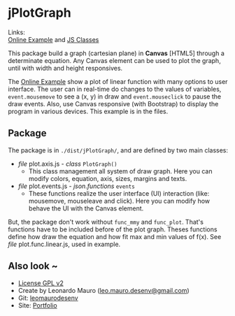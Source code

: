 # jPlotGraph #

Links:      
[Online Example](http://projects.leonardomauro.com/jplotgraph/example/) and [JS Classes](https://www.jsclasses.org/jplotgraph)
   
This package build a graph (cartesian plane) in **Canvas** [HTML5] through a determinate equation. Any Canvas element can be used to plot the graph, until with width and height responsives.   

The [Online Example](http://projects.leonardomauro.com/jplotgraph/example/) show a plot of linear function with many options to user interface. The user can in real-time do changes to the values of variables, `event.mousemove` to see a (x, y) in draw and `event.mouseclick` to pause the draw events. Also, use Canvas responsive (with Bootstrap) to display the program in various devices. This example is in the files.
   
## Package  
   
The package is in `./dist/jPlotGraph/`, and are defined by two main classes:   
- *file* plot.axis.js - *class* `PlotGraph()`   
    - This class management all system of draw graph. Here you can modify colors, equation, axis, sizes, margins and texts.   
- *file* plot.events.js - *json.functions* `events`   
    - These functions realize the user interface (UI) interaction (like: mousemove, mouseleave and click). Here you can modify how behave the UI with the Canvas element.   
   
But, the package don't work without `func_mmy` and `func_plot`. That's functions have to be included before of the plot graph. Theses functions define how draw the equation and how fit max and min values of f(x). See *file* plot.func.linear.js, used in example.   
   
## Also look ~  	
* [License GPL v2](https://www.gnu.org/licenses/old-licenses/gpl-2.0.html)
* Create by Leonardo Mauro (leo.mauro.desenv@gmail.com)
* Git: [leomaurodesenv](https://github.com/leomaurodesenv/)
* Site: [Portfolio](http://leonardomauro.com/portfolio/)
